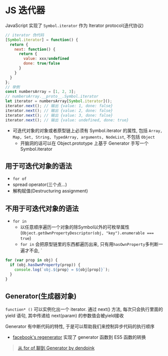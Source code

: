 # JS 迭代器

JavaScript 实现了 `Symbol.iterator` 作为 Iterator protocol(迭代协议)

```javascript
// iterator 伪代码
[Symbol.iterator] = function() {
  return {
    next: function() {
      return {
        value: xxx/undefined
        done: true/false
      }
    }
  }
};
// 举例
const numbersArray = [1, 2, 3];
// numbersArray.__proto__.Symbol.iterator
let iterator = numbersArray[Symbol.iterator]();
iterator.next(); // 输出 {value: 1, done: false}
iterator.next(); // 输出 {value: 2, done: false}
iterator.next(); // 输出 {value: 3, done: false}
iterator.next(); // 输出 {value: undefined, done: true}
```

* 可迭代对象的对象或者原型链上必须有 Symbol.iterator 的属性, 包括 `Array, Map, Set, String, TypedArray, arguments, NodeList`, 不包括 `Object`
  * 开脑洞的话可以在 Object.prototype 上基于 Generator 手写一个 Symbol.iterator

## 用于可迭代对象的语法

* `for of`
* spread operator(三个点...)
* 解构赋值(Destructuring assignment)

## 不用于可迭代对象的语法

* `for in`
  * 以任意顺序遍历一个对象的除Symbol以外的可枚举属性(`Object.getOwnPropertyDescriptor(obj, "key").enumerable === true`)
  * `for in` 会把原型链里的东西都遍历出来, 只有用`hasOwnProperty`多判断一遍才不会, `

```javascript
for (var prop in obj) {
  if (obj.hasOwnProperty(prop)) {
    console.log(`obj.${prop} = ${obj[prop]}`);
  }
}
```

## Generator(生成器对象)

`function* ()` 可以实例化出一个 iterator. 通过 next() 方法, 每次只会执行里面的 yield 语句, 其中传递给 next(param) 的参数值会被yield接收

Generator 有中断代码的特性, 于是可以帮助我们来控制异步代码的执行顺序

* [facebook's regenerator](http://facebook.github.io/regenerator/) 实现了 generator 函数到 ES5 函数的转换

> [从 for of 聊到 Generator by dendoink](https://juejin.im/post/5c40484bf265da61171cfb4d)
